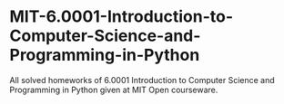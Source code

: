 # MIT-6.0001-Introduction-to-Computer-Science-and-Programming-in-Python
All solved homeworks of 6.0001 Introduction to Computer Science and Programming in Python given at MIT Open courseware.
